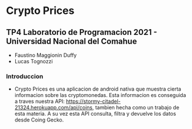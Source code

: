 # Crypto Prices
## TP4 Laboratorio de Programacion 2021 - Universidad Nacional del Comahue

* Faustino Maggionin Duffy
* Lucas Tognozzi

### Introduccion

* Crypto Prices es una aplicacion de android nativa que muestra cierta informacion sobre
  las cryptomonedas. Esta informacion es conseguida a traves nuestra API:
  https://stormy-citadel-21324.herokuapp.com/api/coins, tambien hecha como un trabajo de esta materia.
  A su vez esta API consulta, filtra y devuelve los datos desde Coing Gecko.